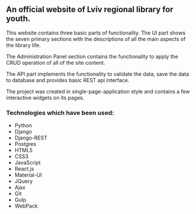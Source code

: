 ## An official website of Lviv regional library for youth.

This website contains three basic parts of functionality.
The UI part shows the seven primary sections with the descriptions of all the main aspects of the library life.

The Administration Panel section contains the functionality to apply the CRUD operation of all of the site content.

The API part implements the functionality to validate the data, save the data to database and provides basic REST api interface.

The project was created in single-page-application style and contains a few interactive widgets on its pages.

### Technologies which have been used:

* Python
* Django
* Django-REST
* Postgres
* HTML5
* CSS3
* JavaScript
* React.js
* Material-UI
* JQuery
* Ajax
* Git
* Gulp
* WebPack
